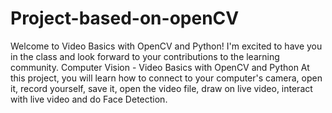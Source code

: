 # Project-based-on-openCV
Welcome to Video Basics with OpenCV and Python! I'm excited to have you in the class and look forward to your contributions to the learning community. Computer Vision - Video Basics with OpenCV and Python At this project, you will learn how to connect to your computer's camera, open it, record yourself, save it, open the video file, draw on live video, interact with live video and do Face Detection.
